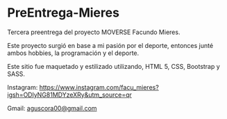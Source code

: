 # PreEntrega-Mieres
 Tercera preentrega del proyecto MOVERSE Facundo Mieres.

Este proyecto surgió en base a mi pasión  por el deporte, entonces junté ambos hobbies, la programación y el deporte.

Este sitio fue maquetado y estilizado utilizando, HTML 5, CSS, Bootstrap y SASS.

Instagram: https://www.instagram.com/facu_mieres?igsh=ODlyNG81MDYzeXRy&utm_source=qr

Gmail: aguscora00@gmail.com
